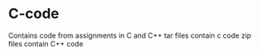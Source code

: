 # C-code
Contains code from assignments in C and C++
tar files contain c code
zip files contain C++ code
